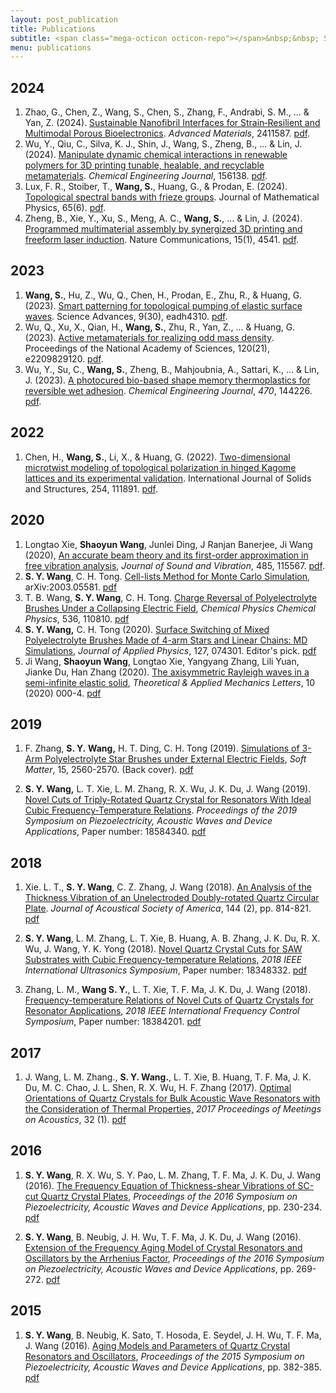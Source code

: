 ```yaml
---
layout: post_publication
title: Publications
subtitle: <span class="mega-octicon octicon-repo"></span>&nbsp;&nbsp; Shaoyun's Publications
menu: publications
---
```


## 2024

1. Zhao, G., Chen, Z., Wang, S., Chen, S., Zhang, F., Andrabi, S. M., ... & Yan, Z. (2024). [Sustainable Nanofibril Interfaces for Strain‐Resilient and Multimodal Porous Bioelectronics](https://doi.org/10.1002/adma.202411587). *Advanced Materials*, 2411587. <a href="/assets/files/2024AM.pdf">pdf</a>.
2. Wu, Y., Qiu, C., Silva, K. J., Shin, J., Wang, S., Zheng, B., ... & Lin, J. (2024). [Manipulate dynamic chemical interactions in renewable polymers for 3D printing tunable, healable, and recyclable metamaterials](https://doi.org/10.1016/j.cej.2024.156138). *Chemical Engineering Journal*, 156138. <a href="/assets/files/2024CEJ.pdf">pdf</a>.
3. Lux, F. R., Stoiber, T., **Wang, S.**, Huang, G., & Prodan, E. (2024). [Topological spectral bands with frieze groups](https://doi.org/10.1063/5.0127973). Journal of Mathematical Physics, 65(6). <a href="/assets/files/2024JMP.pdf">pdf</a>.
4. Zheng, B., Xie, Y., Xu, S., Meng, A. C., **Wang, S.**, ... & Lin, J. (2024). [Programmed multimaterial assembly by synergized 3D printing and freeform laser induction](https://doi.org/10.1038/s41467-024-48919-5). Nature Communications, 15(1), 4541. <a href="/assets/files/2024NC.pdf">pdf</a>.

## 2023

1. **Wang, S.**, Hu, Z., Wu, Q., Chen, H., Prodan, E., Zhu, R., & Huang, G. (2023). [Smart patterning for topological pumping of elastic surface waves](https://www.science.org/doi/10.1126/sciadv.adh4310). Science Advances, 9(30), eadh4310. <a href="/assets/files/2023SciAdv.pdf">pdf</a>.
2. Wu, Q., Xu, X., Qian, H., **Wang, S.**, Zhu, R., Yan, Z., ... & Huang, G. (2023). [Active metamaterials for realizing odd mass density](https://doi.org/10.1073/pnas.2209829120). Proceedings of the National Academy of Sciences, 120(21), e2209829120. <a href="/assets/files/2023PNAS.pdf">pdf</a>.
3. Wu, Y., Su, C., **Wang, S.**, Zheng, B., Mahjoubnia, A., Sattari, K., ... & Lin, J. (2023). [A photocured bio-based shape memory thermoplastics for reversible wet adhesion](https://doi.org/10.1016/j.cej.2023.144226). *Chemical Engineering Journal*, *470*, 144226. <a href="/assets/files/2023CEJ.pdf">pdf</a>.

## 2022

1. Chen, H., **Wang, S.**, Li, X., \& Huang, G. (2022). [Two-dimensional microtwist modeling of topological polarization in hinged Kagome lattices and its experimental validation](https://doi.org/10.1016/j.ijsolstr.2022.111891). International Journal of Solids and Structures, 254, 111891. <a href="/assets/files/2022IJSS.pdf">pdf</a>.

## 2020

1. Longtao Xie, **Shaoyun Wang**, Junlei Ding, J Ranjan Banerjee, Ji Wang (2020), [An accurate beam theory and its first-order approximation in free vibration analysis](https://www.sciencedirect.com/science/article/pii/S0022460X20303990?via%3Dihub), *Journal of Sound and Vibration*, 485, 115567. <a href="/assets/files/2020JSV.pdf">pdf</a>.
2. **S. Y. Wang**, C. H. Tong. [Cell-lists Method for Monte Carlo Simulation](https://arxiv.org/abs/2003.05581), arXiv:2003.05581. <a href="/assets/files/2003.05581.pdf">pdf</a>
3. T. B. Wang, **S. Y. Wang**, C. H. Tong. [ Charge Reversal of Polyelectrolyte Brushes Under a Collapsing Electric Field](https://doi.org/10.1016/j.chemphys.2020.110810), *Chemical Physics* *Chemical Physics*, 536, 110810. <a href="/assets/files/2020Chemical_Physics.pdf">pdf</a>
4. **S. Y. Wang,** C. H. Tong (2020). [Surface Switching of Mixed Polyelectrolyte Brushes Made of 4-arm Stars and Linear Chains: MD Simulations](https://aip.scitation.org/doi/10.1063/1.5130643), *Journal of Applied Physics*, 127, 074301. Editor's pick. <a href="/assets/files/2020JAP.pdf">pdf</a>
5. Ji Wang, **Shaoyun Wang**, Longtao Xie, Yangyang Zhang, Lili Yuan, Jianke Du, Han Zhang (2020). [The axisymmetric Rayleigh waves in a semi-infinite elastic solid](http://dx.doi.org/10.1016/j.taml.2020.01.018), *Theoretical & Applied Mechanics Letters*, 10 (2020) 000-4. <a href="/assets/files/2020TAML.pdf">pdf</a>

## 2019


1. F. Zhang, **S. Y.** **Wang,** H. T. Ding, C. H. Tong (2019). [Simulations of 3-Arm Polyelectrolyte Star Brushes under External Electric Fields](https://pubs.rsc.org/en/content/articlelanding/2019/sm/c8sm02131g#!divAbstract), *Soft Matter*, 15, 2560-2570. (Back cover). <a href="/assets/files/2019Soft_Matter.pdf">pdf</a>

2. **S. Y. Wang,** L. T. Xie, L. M. Zhang,     R. X. Wu, J. K. Du, J. Wang (2019). [Novel Cuts of Triply-Rotated Quartz Crystal for Resonators With      Ideal Cubic Frequency-Temperature Relations](https://ieeexplore.ieee.org/document/8681866). *Proceedings     of the 2019 Symposium on Piezoelectricity, Acoustic Waves and Device     Applications*, Paper     number: 18584340. <a href="/assets/files/2019SPWADA.pdf">pdf</a>

## 2018

1. Xie. L. T., **S. Y.     Wang**, C. Z. Zhang, J. Wang (2018). [An Analysis of the Thickness Vibration of an      Unelectroded Doubly-rotated Quartz Circular Plate](https://asa.scitation.org/doi/10.1121/1.5050609?af=R). *Journal of Acoustical Society of     America*, 144 (2), pp. 814-821. <a href="/assets/files/2018JASA.pdf">pdf</a>

2.  **S. Y. Wang**, L. M. Zhang, L. T.     Xie, B. Huang, A. B. Zhang, J. K. Du, R. X. Wu, J. Wang, Y. K. Yong (2018). [Novel Quartz Crystal Cuts for SAW Substrates with      Cubic Frequency-temperature Relations,](https://ieeexplore.ieee.org/document/8579853) *2018 IEEE International Ultrasonics     Symposium*, Paper number: 18348332. <a href="/assets/files/2018IUS.pdf">pdf</a>

3.  Zhang, L. M., **Wang     S. Y.**, L. T. Xie, T. F. Ma, J. K. Du, J. Wang (2018). [Frequency-temperature Relations of Novel Cuts of      Quartz Crystals for Resonator Applications](https://ieeexplore.ieee.org/document/8597466), *2018 IEEE International Frequency     Control Symposium*, Paper number: 18384201. <a href="/assets/files/2018IFCS.pdf">pdf</a>

## 2017

1. J. Wang, L. M. Zhang.,     **S. Y. Wang.**, L. T. Xie, B. Huang, T. F. Ma, J. K. Du, M. C. Chao,     J. L. Shen, R. X. Wu, H. F. Zhang (2017). [Optimal Orientations of Quartz Crystals for Bulk      Acoustic Wave Resonators with the Consideration of Thermal Properties,](https://asa.scitation.org/doi/10.1121/2.0000724) *2017 Proceedings of Meetings on Acoustics*, 32 (1). <a href="/assets/files/2017ICU.pdf">pdf</a>

## 2016

1. **S. Y. Wang**, R. X. Wu, S. Y.     Pao, L. M. Zhang, T. F. Ma, J. K. Du, J. Wang (2016). [The Frequency Equation of Thickness-shear      Vibrations of SC-cut Quartz Crystal Plates](https://ieeexplore.ieee.org/document/7829994), *Proceedings of the 2016 Symposium     on Piezoelectricity, Acoustic Waves and Device Applications*, pp. 230-234. <a href="/assets/files/2016SPAWADA1.pdf">pdf</a>

2. **S. Y. Wang**, B. Neubig, J.     H. Wu, T. F. Ma, J. K. Du, J. Wang (2016). [Extension of the Frequency Aging Model of Crystal      Resonators and Oscillators by the Arrhenius Factor](https://ieeexplore.ieee.org/document/7830003), *Proceedings of the 2016     Symposium on Piezoelectricity, Acoustic Waves and Device Applications*,     pp. 269-272. <a href="/assets/files/2016SPAWADA.pdf">pdf</a>

## 2015

1. **S. Y. Wang**, B. Neubig, K. Sato,     T. Hosoda, E. Seydel, J. H. Wu, T. F. Ma, J. Wang (2016). [Aging Models and Parameters of Quartz Crystal      Resonators and Oscillators](https://ieeexplore.ieee.org/document/7364512/), *Proceedings of the 2015 Symposium on     Piezoelectricity, Acoustic Waves and Device Applications*, pp. 382-385. <a href="/assets/files/2015SPAWADA.pdf">pdf</a>

